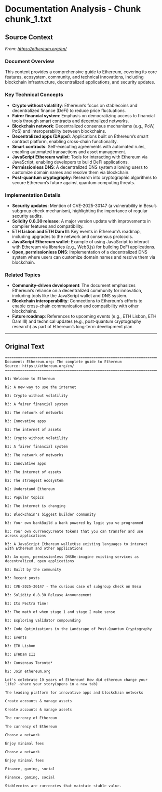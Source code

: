 # Documentation Analysis - Chunk chunk_1.txt

## Source Context
*From: https://ethereum.org/en/*

### Document Overview  
This content provides a comprehensive guide to Ethereum, covering its core features, ecosystem, community, and technical innovations, including blockchain infrastructure, decentralized applications, and security updates.  

### Key Technical Concepts  
- **Crypto without volatility**: Ethereum’s focus on stablecoins and decentralized finance (DeFi) to reduce price fluctuations.  
- **Fairer financial system**: Emphasis on democratizing access to financial tools through smart contracts and decentralized networks.  
- **Blockchain network**: Decentralized consensus mechanisms (e.g., PoW, PoS) and interoperability between blockchains.  
- **Decentralized apps (DApps)**: Applications built on Ethereum’s smart contract platform, enabling cross-chain functionality.  
- **Smart contracts**: Self-executing agreements with automated rules, enabling automated transactions and asset management.  
- **JavaScript Ethereum wallet**: Tools for interacting with Ethereum via JavaScript, enabling developers to build DeFi applications.  
- **Permissionless DNS**: A decentralized DNS system allowing users to customize domain names and resolve them via blockchain.  
- **Post-quantum cryptography**: Research into cryptographic algorithms to secure Ethereum’s future against quantum computing threats.  

### Implementation Details  
- **Security updates**: Mention of CVE-2025-30147 (a vulnerability in Besu’s subgroup check mechanism), highlighting the importance of regular security audits.  
- **Solidity 0.8.30 release**: A major version update with improvements in compiler features and compatibility.  
- **ETH Lisbon and ETH Dam III**: Key events in Ethereum’s roadmap, including upgrades to the network and consensus protocols.  
- **JavaScript Ethereum wallet**: Example of using JavaScript to interact with Ethereum via libraries (e.g., Web3.js) for building DeFi applications.  
- **Open, permissionless DNS**: Implementation of a decentralized DNS system where users can customize domain names and resolve them via blockchain.  

### Related Topics  
- **Community-driven development**: The document emphasizes Ethereum’s reliance on a decentralized community for innovation, including tools like the JavaScript wallet and DNS system.  
- **Blockchain interoperability**: Connections to Ethereum’s efforts to enable cross-chain communication and compatibility with other blockchains.  
- **Future roadmap**: References to upcoming events (e.g., ETH Lisbon, ETH Dam III) and technical updates (e.g., post-quantum cryptography research) as part of Ethereum’s long-term development plan.

---

## Original Text
```
================================================================================
Document: Ethereum.org: The complete guide to Ethereum
Source: https://ethereum.org/en/
================================================================================

h1: Welcome to Ethereum

h2: A new way to use the internet

h3: Crypto without volatility

h3: A fairer financial system

h3: The network of networks

h3: Innovative apps

h3: The internet of assets

h3: Crypto without volatility

h3: A fairer financial system

h3: The network of networks

h3: Innovative apps

h3: The internet of assets

h2: The strongest ecosystem

h2: Understand Ethereum

h3: Popular topics

h2: The internet is changing

h2: Blockchain's biggest builder community

h3: Your own bankBuild a bank powered by logic you've programmed

h3: Your own currencyCreate tokens that you can transfer and use across applications

h3: A JavaScript Ethereum walletUse existing languages to interact with Ethereum and other applications

h3: An open, permissionless DNSRe-imagine existing services as decentralized, open applications

h2: Built by the community

h3: Recent posts

h3: CVE-2025-30147 - The curious case of subgroup check on Besu

h3: Solidity 0.8.30 Release Announcement

h3: Its Pectra Time!

h3: The math of when stage 1 and stage 2 make sense

h3: Exploring validator compounding

h3: Code Optimizations in the Landscape of Post-Quantum Cryptography

h3: Events

h3: ETH Lisbon

h3: ETHDam III

h3: Consensus Toronto*

h2: Join ethereum.org

Let's celebrate 10 years of Ethereum! How did ethereum change your life? -share your story(opens in a new tab)

The leading platform for innovative apps and blockchain networks

Create accounts & manage assets

Create accounts & manage assets

The currency of Ethereum

The currency of Ethereum

Choose a network

Enjoy minimal fees

Choose a network

Enjoy minimal fees

Finance, gaming, social

Finance, gaming, social

Stablecoins are currencies that maintain stable value.
```